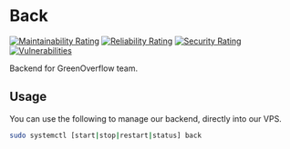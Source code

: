 # Back

[![Maintainability Rating](http://146.59.196.32:9000/api/project_badges/measure?project=Back&metric=sqale_rating)](http://146.59.196.32:9000/dashboard?id=Back) [![Reliability Rating](http://146.59.196.32:9000/api/project_badges/measure?project=Back&metric=reliability_rating)](http://146.59.196.32:9000/dashboard?id=Back) [![Security Rating](http://146.59.196.32:9000/api/project_badges/measure?project=Back&metric=security_rating)](http://146.59.196.32:9000/dashboard?id=Back) [![Vulnerabilities](http://146.59.196.32:9000/api/project_badges/measure?project=Back&metric=vulnerabilities)](http://146.59.196.32:9000/dashboard?id=Back)

Backend for GreenOverflow team.

## Usage

You can use the following to manage our backend, directly into our VPS.

```sh
sudo systemctl [start|stop|restart|status] back
```

